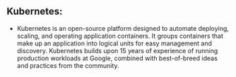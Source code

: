 ## Kubernetes:

- Kubernetes is an open-source platform designed to automate deploying, scaling, and operating application containers. It groups containers that make up an application into logical units for easy management and discovery. Kubernetes builds upon 15 years of experience of running production workloads at Google, combined with best-of-breed ideas and practices from the community.


